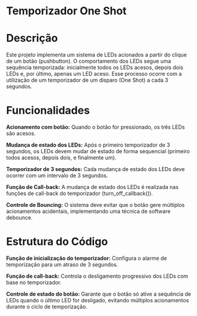 # Temporizador One Shot

# Descrição

Este projeto implementa um sistema de LEDs acionados a partir do clique de um botão (pushbutton). O comportamento dos LEDs segue uma sequência temporizada: inicialmente todos os LEDs acesos, depois dois LEDs e, por último, apenas um LED aceso. Esse processo ocorre com a utilização de um temporizador de um disparo (One Shot) a cada 3 segundos.

# Funcionalidades

**Acionamento com botão:** Quando o botão for pressionado, os três LEDs são acesos.

**Mudança de estado dos LEDs:** Após o primeiro temporizador de 3 segundos, os LEDs devem mudar de estado de forma sequencial (primeiro todos acesos, depois dois, e finalmente um).

**Temporizador de 3 segundos:** Cada mudança de estado dos LEDs deve ocorrer com um intervalo de 3 segundos.

**Função de Call-back:** A mudança de estado dos LEDs é realizada nas funções de call-back do temporizador (turn_off_callback()).

**Controle de Bouncing:** O sistema deve evitar que o botão gere múltiplos acionamentos acidentais, implementando uma técnica de software debounce.

# Estrutura do Código

**Função de inicialização do temporizador:** Configura o alarme de temporização para um atraso de 3 segundos.

**Função de call-back:** Controla o desligamento progressivo dos LEDs com base no temporizador.

**Controle de estado do botão:** Garante que o botão só ative a sequência de LEDs quando o último LED for desligado, evitando múltiplos acionamentos durante o ciclo de temporização.
